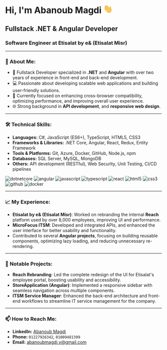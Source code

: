 # Hi, I'm Abanoub Magdi <img src="https://raw.githubusercontent.com/StanGirard/StanGirard/master/wave.gif" width="30px">

## Fullstack .NET & Angular Developer

### Software Engineer at Etisalat by e& (Etisalat Misr)

---

### 🚀 About Me:

- 🔧 Fullstack Developer specialized in **.NET** and **Angular** with over two years of experience in front-end and back-end development.
- 💻 Passionate about developing scalable web applications and building user-friendly solutions.
- 🎯 Currently focused on enhancing cross-browser compatibility, optimizing performance, and improving overall user experience.
- 🌐 Strong background in **API development**,<!-- **state management** (Redux, Context API),--> and **responsive web design**.


---




### 🛠️ Technical Skills:

- **Languages:** C#, JavaScript (ES6+), TypeScript, HTML5, CSS3
- **Frameworks & Libraries:** .NET Core, Angular, React, Redux, Entity Framework
- **Tools & Platforms:** Git, Azure, Docker, GitHub, Node.js, npm
- **Databases:** SQL Server, MySQL, MongoDB
- **Others:** API development (RESTful), Web Security, Unit Testing, CI/CD pipelines


<p align="left">
  <img src="https://cdn.jsdelivr.net/gh/devicons/devicon/icons/dotnetcore/dotnetcore-original.svg" width="40" height="40" alt="dotnetcore" />
  <img src="https://cdn.jsdelivr.net/gh/devicons/devicon/icons/angularjs/angularjs-original.svg" width="40" height="40" alt="angular" />
  <img src="https://cdn.jsdelivr.net/gh/devicons/devicon/icons/javascript/javascript-original.svg" width="40" height="40" alt="javascript" />
  <img src="https://cdn.jsdelivr.net/gh/devicons/devicon/icons/typescript/typescript-original.svg" width="40" height="40" alt="typescript" />
  <img src="https://cdn.jsdelivr.net/gh/devicons/devicon/icons/react/react-original.svg" width="40" height="40" alt="react" />
  <img src="https://cdn.jsdelivr.net/gh/devicons/devicon/icons/html5/html5-original.svg" width="40" height="40" alt="html5" />
  <img src="https://cdn.jsdelivr.net/gh/devicons/devicon/icons/css3/css3-original.svg" width="40" height="40" alt="css3" />
  <img src="https://cdn.jsdelivr.net/gh/devicons/devicon/icons/github/github-original.svg" width="40" height="40" alt="github" />
  <img src="https://cdn.jsdelivr.net/gh/devicons/devicon/icons/docker/docker-original.svg" width="40" height="40" alt="docker" />
</p>


---

### 📈 My Experience:

- **Etisalat by e& (Etisalat Misr)**: Worked on rebranding the internal **Reach** platform used by over 8,000 employees, improving UI and performance.
- **MicroFocus ITSM**: Developed and integrated APIs, and enhanced the user interface for better usability and functionality.
- Contributed to several **Angular projects**, focusing on building reusable components, optimizing lazy loading, and reducing unnecessary re-rendering.

---

### 💼 Notable Projects:

- **Reach Rebranding**: Led the complete redesign of the UI for Etisalat's employee portal, boosting usability and accessibility.
- **StoreApplication (Angular)**: Implemented a responsive sidebar with seamless navigation across multiple components.
- **ITSM Service Manager**: Enhanced the back-end architecture and front-end workflows to streamline IT service management for the company.

---

### 📫 How to Reach Me:

- **LinkedIn:** [Abanoub Magdi](https://linkedin.com/in/abanoub-magdi)
- **Phone:** `01227926342`, `01009481399`
- **Email:** [abanoubmagdi.y@gmail.com](mailto:abanoubmagdi.y@gmail.com)

<!-- 
---
👋
### 🌟 GitHub Stats:

![Abanoub's GitHub stats](https://github-readme-stats.vercel.app/api?username=your-github-username&show_icons=true&theme=radical)

-->

<!--****************************************************************************************************************************************************************************************** -->

<!-- 

![Top Langs](https://github-readme-stats.vercel.app/api/top-langs/?username=abanoubmagdi&layout=compact&theme=radical&exclude_repo=repo1,repo2)

### 💼 Notable Projects:
- [Project 1](https://github.com/abanoubmagdi/project1): Description of what this project is and what technologies you used.
- [Project 2](https://github.com/abanoubmagdi/project2): Another key project showcasing your Angular or .NET work.


<!--****************************************************************************************************************************************************************************************** -->


<!-- 
### 💻 Top Languages:

![Top Langs](https://github-readme-stats.vercel.app/api/top-langs/?username=abanoubmagdi&layout=compact&theme=radical)


### 🔥 GitHub Streak:

![GitHub Streak](https://streak-stats.demolab.com/?user=abanoubmagdi&theme=radical)
-->



<!--******************************************************************************************************************************************************************************************-->



<!--
# Hi, I'm Abanoub Magdi 👋

## Fullstack .NET & Angular Developer

### Software Engineer at Etisalat by e& (Etisalat Misr)

---

### 📫 Contact Information:

- **LinkedIn:** [Abanoub Magdi](https://linkedin.com/in/abanoub-magdi)
- **Phone:** `01227926342`, `01009481399`
- **Email:** [abanoubmagdi.y@gmail.com](mailto:abanoubmagdi.y@gmail.com)

---
 -->


<!--****************************************************************************************************************************************************************************************** -->


 

<!--
**Abanoub-Magdi/Abanoub-Magdi** is a ✨ _special_ ✨ repository because its `README.md` (this file) appears on your GitHub profile.

Here are some ideas to get you started:

- 🔭 I’m currently working on ...
- 🌱 I’m currently learning ...
- 👯 I’m looking to collaborate on ...
- 🤔 I’m looking for help with ...
- 💬 Ask me about ...
- 📫 How to reach me: ...
- 😄 Pronouns: ...
- ⚡ Fun fact: ...
--> 
